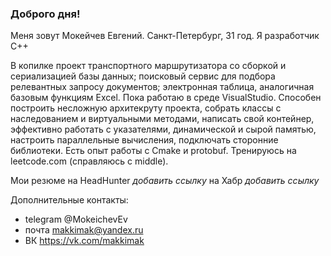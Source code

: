 ### Доброго дня!

Меня зовут Мокейчев Евгений. Санкт-Петербург, 31 год.
Я разработчик С++

В копилке проект транспортного маршрутизатора со сборкой и сериализацией базы данных; поисковый сервис для подбора релевантных запросу документов; электронная таблица, аналогичная базовым функциям Excel.
Пока работаю в среде VisualStudio. 
Способен построить несложную архитекруту проекта, собрать классы с наследованием и виртуальными методами, написать свой контейнер, эффективно работать с указателями, динамической и сырой памятью, настроить параллельные вычисления, подключать сторонние библиотеки.
Есть опыт работы с Cmake и  protobuf.
Тренируюсь на leetcode.com (справляюсь с middle).

Мои резюме
на HeadHunter *добавить ссылку*
на Хабр *добавить ссылку*

Дополнительные контакты:
- telegram @MokeichevEv
- почта makkimak@yandex.ru
- ВК https://vk.com/makkimak
